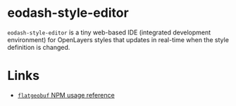 # eodash-style-editor

`eodash-style-editor` is a tiny web-based IDE (integrated development environment) for OpenLayers styles that updates in real-time when the style definition is changed.

# Links

* [`flatgeobuf` NPM usage reference](https://github.com/flatgeobuf/flatgeobuf/tree/master/examples/node)
